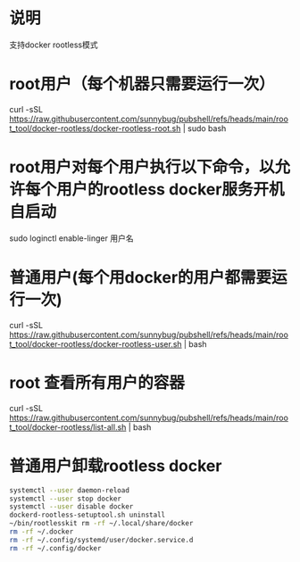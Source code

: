 # 说明
支持docker rootless模式

# root用户（每个机器只需要运行一次）
curl -sSL https://raw.githubusercontent.com/sunnybug/pubshell/refs/heads/main/root_tool/docker-rootless/docker-rootless-root.sh | sudo bash

# root用户对每个用户执行以下命令，以允许每个用户的rootless docker服务开机自启动
sudo loginctl enable-linger 用户名

# 普通用户(每个用docker的用户都需要运行一次)
curl -sSL https://raw.githubusercontent.com/sunnybug/pubshell/refs/heads/main/root_tool/docker-rootless/docker-rootless-user.sh | bash

# root 查看所有用户的容器
curl -sSL https://raw.githubusercontent.com/sunnybug/pubshell/refs/heads/main/root_tool/docker-rootless/list-all.sh | bash

# 普通用户卸载rootless docker
```bash
systemctl --user daemon-reload
systemctl --user stop docker
systemctl --user disable docker
dockerd-rootless-setuptool.sh uninstall
~/bin/rootlesskit rm -rf ~/.local/share/docker
rm -rf ~/.docker
rm -rf ~/.config/systemd/user/docker.service.d
rm -rf ~/.config/docker
```
